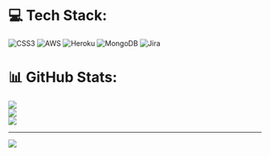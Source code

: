 
# 💻 Tech Stack:
![CSS3](https://img.shields.io/badge/css3-%231572B6.svg?style=for-the-badge&logo=css3&logoColor=white) ![AWS](https://img.shields.io/badge/AWS-%23FF9900.svg?style=for-the-badge&logo=amazon-aws&logoColor=white) ![Heroku](https://img.shields.io/badge/heroku-%23430098.svg?style=for-the-badge&logo=heroku&logoColor=white) ![MongoDB](https://img.shields.io/badge/MongoDB-%234ea94b.svg?style=for-the-badge&logo=mongodb&logoColor=white) ![Jira](https://img.shields.io/badge/jira-%230A0FFF.svg?style=for-the-badge&logo=jira&logoColor=white)
# 📊 GitHub Stats:
![](https://github-readme-stats.vercel.app/api?username=PawanPSAG&theme=dark&hide_border=false&include_all_commits=true&count_private=true)<br/>
![](https://github-readme-streak-stats.herokuapp.com/?user=PawanPSAG&theme=dark&hide_border=false)<br/>
![](https://github-readme-stats.vercel.app/api/top-langs/?username=PawanPSAG&theme=dark&hide_border=false&include_all_commits=true&count_private=true&layout=compact)

---
[![](https://visitcount.itsvg.in/api?id=PawanPSAG&icon=0&color=0)](https://visitcount.itsvg.in)

<!-- Proudly created with GPRM ( https://gprm.itsvg.in ) -->
